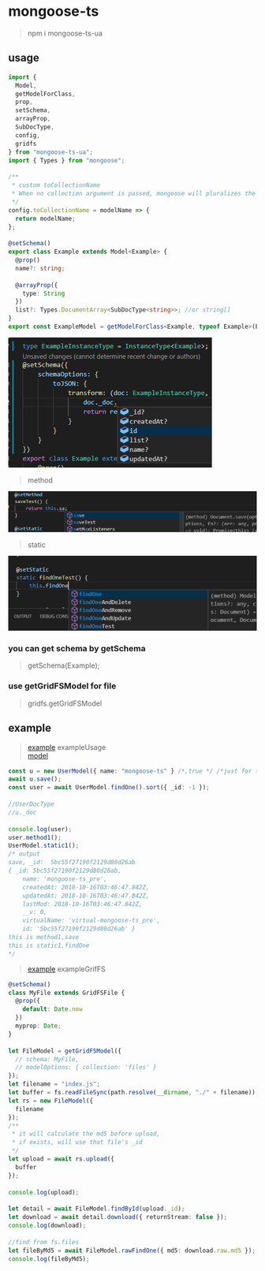 # mongoose-ts

> npm i mongoose-ts-ua

## usage

```ts
import {
  Model,
  getModelForClass,
  prop,
  setSchema,
  arrayProp,
  SubDocType,
  config,
  gridfs
} from "mongoose-ts-ua";
import { Types } from "mongoose";

/**
 * custom toCollectionName
 * When no collection argument is passed, mongoose will pluralizes the name, you can config this to declared it
 */
config.toCollectionName = modelName => {
  return modelName;
};

@setSchema()
export class Example extends Model<Example> {
  @prop()
  name?: string;

  @arrayProp({
    type: String
  })
  list?: Types.DocumentArray<SubDocType<string>>; //or string[]
}
export const ExampleModel = getModelForClass<Example, typeof Example>(Example);
```

![InstanceType](https://raw.githubusercontent.com/aoi-umi/note/master/git%E6%96%87%E6%A1%A3/mongoose-ts/example1.png)

> method

![method](https://raw.githubusercontent.com/aoi-umi/note/master/git%E6%96%87%E6%A1%A3/mongoose-ts/example2.png)

> static

![static](https://raw.githubusercontent.com/aoi-umi/note/master/git%E6%96%87%E6%A1%A3/mongoose-ts/example3.png)

### you can get schema by getSchema

> getSchema(Example);

### use getGridFSModel for file

> gridfs.getGridFSModel

## example

> [example](https://github.com/aoi-umi/mongoose-ts/blob/master/src/example/index.ts) exampleUsage  
> [model](https://github.com/aoi-umi/mongoose-ts/blob/master/src/example/usage.ts)

```ts
const u = new UserModel({ name: "mongoose-ts" } /*,true */ /*just for type*/);
await u.save();
const user = await UserModel.findOne().sort({ _id: -1 });

//UserDocType
//u._doc

console.log(user);
user.method1();
UserModel.static1();
/* output
save, _id:  5bc55f27190f2129d80d26ab
{ _id: 5bc55f27190f2129d80d26ab,
    name: 'mongoose-ts_pre',
    createdAt: 2018-10-16T03:46:47.842Z,
    updatedAt: 2018-10-16T03:46:47.842Z,
    lastMod: 2018-10-16T03:46:47.842Z,
    __v: 0,
    virtualName: 'virtual-mongoose-ts_pre',
    id: '5bc55f27190f2129d80d26ab' }
this is method1,save
this is static1,findOne
*/
```

> [example](https://github.com/aoi-umi/mongoose-ts/blob/master/src/example/index.ts) exampleGrifFS

```ts gridfs
@setSchema()
class MyFile extends GridFSFile {
  @prop({
    default: Date.now
  })
  myprop: Date;
}

let FileModel = getGridFSModel({
  // schema: MyFile,
  // modelOptions: { collection: 'files' }
});
let filename = "index.js";
let buffer = fs.readFileSync(path.resolve(__dirname, "./" + filename));
let rs = new FileModel({
  filename
});
/**
 * it will calculate the md5 before upload,
 * if exists, will use that file's _id
 */
let upload = await rs.upload({
  buffer
});

console.log(upload);

let detail = await FileModel.findById(upload._id);
let download = await detail.download({ returnStream: false });
console.log(download);

//find from fs.files
let fileByMd5 = await FileModel.rawFindOne({ md5: download.raw.md5 });
console.log(fileByMd5);
```
